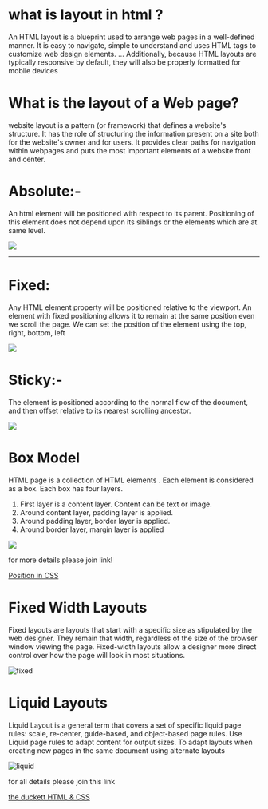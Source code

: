 # what is layout in html ?
An HTML layout is a blueprint used to arrange web pages in a well-defined manner. It is easy to navigate, simple to understand and uses HTML tags to customize web design elements. ... Additionally, because HTML layouts are typically responsive by default, they will also be properly formatted for mobile devices

# What is the layout of a Web page?
 website layout is a pattern (or framework) that defines a website's structure. It has the role of structuring the information present on a site both for the website's owner and for users. It provides clear paths for navigation within webpages and puts the most important elements of a website front and center.



# Absolute:-
An html element will be positioned with respect to its parent. Positioning of this element does not depend upon its siblings or the elements which are at same level.


![](https://miro.medium.com/max/342/1*CCSZdDPbAm-hQ2H2mE_JAA.png)



-------------------------------

# Fixed:
Any HTML element property will be positioned relative to the viewport. An element with fixed positioning allows it to remain at the same position even we scroll the page. We can set the position of the element using the top, right, bottom, left


![](https://miro.medium.com/max/386/1*xth_nTAvezFqS0zuLlGBWA.png)






# Sticky:-
The element is positioned according to the normal flow of the document, and then offset relative to its nearest scrolling ancestor.

![](https://miro.medium.com/max/452/1*jmjpgRaAk7K3yR_lmgB5jw.png)




# Box Model
HTML page is a collection of HTML elements . Each element is considered as a box. Each box has four layers.
1. First layer is a content layer. Content can be text or image.
1. Around content layer, padding layer is applied.
1. Around padding layer, border layer is applied.
1. Around border layer, margin layer is applied


![](https://miro.medium.com/max/581/1*CTDLETut58KBvaQDcSUP9w.png)


for more details please join link!

[Position in CSS](https://medium.com/@raza01869/position-in-css-47548b569db4)



# Fixed Width Layouts
Fixed layouts are layouts that start with a specific size as stipulated by the web designer. They remain that width, regardless of the size of the browser window viewing the page. Fixed-width layouts allow a designer more direct control over how the page will look in most situations.



![fixed](https://uploads.sitepoint.com/wp-content/uploads/2011/09/layout-fluid.png)




# Liquid Layouts
Liquid Layout is a general term that covers a set of specific liquid page rules: scale, re-center, guide-based, and object-based page rules. Use Liquid page rules to adapt content for output sizes. To adapt layouts when creating new pages in the same document using alternate layouts



![liquid](https://3wga6448744j404mpt11pbx4-wpengine.netdna-ssl.com/wp-content/uploads/2014/07/liquid.png)


for all details please join this link

[the duckett HTML & CSS](https://wtf.tw/ref/duckett.pdf)
